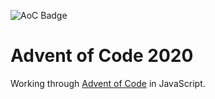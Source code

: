 ![AoC Badge](https://img.shields.io/endpoint?url=https%3A%2F%2Fus-central1-hobbs-tinkering.cloudfunctions.net%2Faoc-badge-2020%3Fuser_id%3D4896)
[![<jmhobbs>](https://circleci.com/gh/jmhobbs/advent-of-code-2020.svg?style=shield)](https://app.circleci.com/pipelines/github/jmhobbs/advent-of-code-2020)

# Advent of Code 2020

Working through [Advent of Code](https://adventofcode.com/2020) in JavaScript.